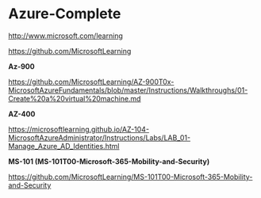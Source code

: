 # Azure-Complete

 http://www.microsoft.com/learning

https://github.com/MicrosoftLearning

**Az-900**

https://github.com/MicrosoftLearning/AZ-900T0x-MicrosoftAzureFundamentals/blob/master/Instructions/Walkthroughs/01-Create%20a%20virtual%20machine.md

**AZ-400**

https://microsoftlearning.github.io/AZ-104-MicrosoftAzureAdministrator/Instructions/Labs/LAB_01-Manage_Azure_AD_Identities.html


**MS-101  (MS-101T00-Microsoft-365-Mobility-and-Security)**

https://github.com/MicrosoftLearning/MS-101T00-Microsoft-365-Mobility-and-Security
